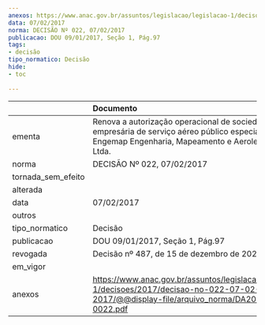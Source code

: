 ```yaml
---
anexos: https://www.anac.gov.br/assuntos/legislacao/legislacao-1/decisoes/2017/decisao-no-022-07-02-2017/@@display-file/arquivo_norma/DA2017-0022.pdf
data: 07/02/2017
norma: DECISÃO Nº 022, 07/02/2017
publicacao: DOU 09/01/2017, Seção 1, Pág.97
tags:
- decisão
tipo_normatico: Decisão
hide: 
- toc 
 
---
```


|                    | Documento                                                                                                                                                 |
|:-------------------|:----------------------------------------------------------------------------------------------------------------------------------------------------------|
| ementa             | Renova a autorização operacional de sociedade empresária de serviço aéreo público especializado - Engemap Engenharia, Mapeamento e Aerolevantamento Ltda. |
| norma              | DECISÃO Nº 022, 07/02/2017                                                                                                                                |
| tornada_sem_efeito |                                                                                                                                                           |
| alterada           |                                                                                                                                                           |
| data               | 07/02/2017                                                                                                                                                |
| outros             |                                                                                                                                                           |
| tipo_normatico     | Decisão                                                                                                                                                   |
| publicacao         | DOU 09/01/2017, Seção 1, Pág.97                                                                                                                           |
| revogada           | Decisão nº 487, de 15 de dezembro de 2021.                                                                                                                |
| em_vigor           |                                                                                                                                                           |
| anexos             | https://www.anac.gov.br/assuntos/legislacao/legislacao-1/decisoes/2017/decisao-no-022-07-02-2017/@@display-file/arquivo_norma/DA2017-0022.pdf             |